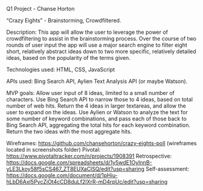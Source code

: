 Q1 Project - Chanse Horton

“Crazy Eights” - Brainstorming, Crowdfiltered.

Description:
This app will allow the user to leverage the power of crowdfiltering to assist in the brainstorming process. Over the course of two rounds of user input the app will use a major search engine to filter eight short, relatively abstract ideas down to two more specific, relatively detailed ideas, based on the popularity of the terms given.

Technologies used:
HTML, CSS, JavaScript

APIs used:
Bing Search API, Aylien Text Analysis API (or maybe Watson).

MVP goals:
Allow user input of 8 ideas, limited to a small number of characters.
Use Bing Search API to narrow those to 4 ideas, based on total number of web hits.
Return the 4 ideas in larger textareas, and allow the user to expand on the ideas.
Use Aylien or Watson to analyze the text for some number of keyword combinations, and pass each of those back to Bing Search API, aggregating the total hits for each keyword combination.
Return the two ideas with the most aggregate hits.

Wireframes: https://github.com/chansehorton/crazy-eights-poll (wireframes located in screenshots folder)
Pivotal: https://www.pivotaltracker.com/n/projects/1908391
Retrospective: https://docs.google.com/spreadsheets/d/1y5wdE1OyInnB-yLE3Lkoy58f5sCS467_ZT8EUXaClSQ/edit?usp=sharing
Self-assessment: https://docs.google.com/document/d/1pHiu-hLbD6AxI5PycZiOt4cCD8duLf2lXrR-mD4rpUc/edit?usp=sharing
